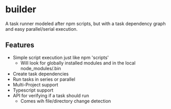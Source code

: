 # builder

A task runner modeled after npm scripts, but with a task dependency graph and easy parallel/serial execution.

## Features

- Simple script execution just like npm 'scripts'
  - Will look for globally installed modules and in the local node_modules/.bin  
- Create task dependencies
- Run tasks in series or parallel
- Multi-Project support
- Typescript support
- API for verifying if a task should run
  - Comes wih file/directory change detection 
